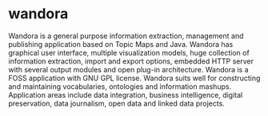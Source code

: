 wandora
=======

Wandora is a general purpose information extraction, management and publishing application based on Topic Maps and Java. 
Wandora has graphical user interface, multiple visualization models, huge collection of information extraction, 
import and export options, embedded HTTP server with several output modules and open plug-in architecture. 
Wandora is a FOSS application with GNU GPL license. Wandora suits well for constructing and maintaining vocabularies, 
ontologies and information mashups. Application areas include data integration, business intelligence, digital 
preservation, data journalism, open data and linked data projects.
